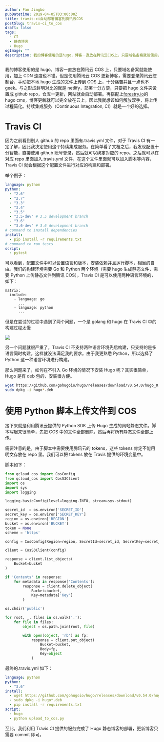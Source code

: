 ```yaml
---
author: Fan Jingbo
pubDatetime: 2019-04-05T03:00:00Z
title: travis-ci自动部署博客到腾讯云COS
postSlug: travis-ci_to_cos
draft: false
tags:
  - CI
  - 静态博客
  - Hugo
ogImage: ""
description: 我的博客使用的是hugo，博客一直放在腾讯云COS上，只要域名备案就能使用，加上CDN速度也不错。但是使用腾讯云COS更新博客，需要登录腾讯云控制台，手动把本地hugo生成的文件上传到COS上，十分痛苦并且一点也不geek。与之形成鲜明对比的就是netlify，部署十分方便，只要把hugo文件夹设置成github repo，仓库一更新，网站就会自动部署。再搭配上[forestry.io](https://forestry.io/)的hugo cms，博客更新就可以完全放在云上。因此我就想该如何解放双手，将上传过程简化。持续集成服务（Continuous Integration, CI）就是一个好的选择。
---
```


我的博客使用的是 hugo，博客一直放在腾讯云 COS 上，只要域名备案就能使用，加上 CDN 速度也不错。但是使用腾讯云 COS 更新博客，需要登录腾讯云控制台，手动把本地 hugo 生成的文件上传到 COS 上，十分痛苦并且一点也不 geek。与之形成鲜明对比的就是 netlify，部署十分方便，只要把 hugo 文件夹设置成 github repo，仓库一更新，网站就会自动部署。再搭配上[forestry.io](https://forestry.io/)的 hugo cms，博客更新就可以完全放在云上。因此我就想该如何解放双手，将上传过程简化。持续集成服务（Continuous Integration, CI）就是一个好的选择。

# Travis CI

因为之前看到别人 github 的 repo 里面有.travis.yml 文件，对于 Travis CI 有一定了解，因此我决定使用这个持续集成服务。在简单看了文档之后，我发现配置十分智能，直接使用 github 账号登录，然后就可以绑定对应的 repo。之后就可以在对应 repo 里面加入.travis.yml 文件，在这个文件里面就可以加入脚本等内容，Travis CI 就会根据这个配置文件进行对应的构建和部署。

举个例子：

```yaml
language: python
python:
  - "2.6"
  - "2.7"
  - "3.3"
  - "3.4"
  - "3.5"
  - "3.5-dev" # 3.5 development branch
  - "3.6"
  - "3.6-dev" # 3.6 development branch
# command to install dependencies
install:
  - pip install -r requirements.txt
# command to run tests
script:
  - pytest
```

可以看到，配置文件中可以设置语言和版本，安装依赖并且运行脚本，相当的自由。我们的构建环境需要 Go 和 Python 两个环境（需要 hugo 生成静态文件，需要 Python 上传静态文件到腾讯 COS），Travis CI 是可以使用两种语言环境的，如下：

    matrix:
      include:
        - language: go
          ...
        - language: python
          ...

但是在尝试的过程中遇到了两个问题，一个是 golang 和 hugo 在 Travis CI 中的构建过程太慢

![](/assets/go_slow.png)

另一个问题就很严重了，Travis CI 不支持两种语言环境先后构建，只支持的是多语言同时构建。这样就没法满足我的要求。由于我更熟悉 Python，所以选择了 Python 这一种语言环境进行构建。

那么问题来了，如何在不引入 Go 环境的情况下安装 Hugo 呢？其实很简单，Hugo 是有 deb 包的，安装很方便。

```bash
wget https://github.com/gohugoio/hugo/releases/download/v0.54.0/hugo_0.54.0_Linux-64bit.deb
sudo dpkg -i hugo*.deb
```

# 使用 Python 脚本上传文件到 COS

接下来就是利用腾讯云提供的 Python SDK 上传 Hugo 生成的网站静态文件。脚本写起来很简单，先把 COS 中的文件全部删除，然后再将所有静态文件全部上传。

需要注意的是，由于脚本中需要使用腾讯云的 tokens，这些 tokens 肯定不能用明文存放在 repo 里。我们可以把 tokens 放在 Travis 提供的环境变量中。

脚本如下：

```Python
from qcloud_cos import CosConfig
from qcloud_cos import CosS3Client
import os
import sys
import logging

logging.basicConfig(level=logging.INFO, stream=sys.stdout)

secret_id  = os.environ['SECRET_ID']
secret_key = os.environ['SECRET_KEY']
region = os.environ['REGION']
bucket = os.environ['BUCKET']
token = None
scheme = 'https'

config = CosConfig(Region=region, SecretId=secret_id, SecretKey=secret_key, Token=token, Scheme=scheme)

client = CosS3Client(config)

response = client.list_objects(
    Bucket=bucket
)

if 'Contents' in response:
    for metadata in response['Contents']:
        response = client.delete_object(
            Bucket=bucket,
            Key=metadata['Key']
        )

os.chdir('public')

for root, _, files in os.walk('.'):
    for file in files:
        object = os.path.join(root, file)

        with open(object, 'rb') as fp:
            response = client.put_object(
                Bucket=bucket,
                Body=fp,
                Key=object
            )
```

最终的.travis.yml 如下：

```yaml
language: python
python:
  - "3.6"
install:
  - wget https://github.com/gohugoio/hugo/releases/download/v0.54.0/hugo_0.54.0_Linux-64bit.deb
  - sudo dpkg -i hugo*.deb
  - pip install -r requirements.txt
script:
  - hugo
  - python upload_to_cos.py
```

至此，我们利用 Travis CI 提供的服务完成了 Hugo 静态博客的部署，更新博客只需要 commit 即可。
